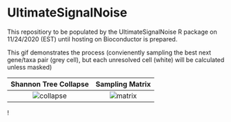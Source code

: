 # UltimateSignalNoise
This repositiory to be populated by the UltimateSignalNoise R package on 11/24/2020 (EST) until hosting on Bioconductor is prepared. 






This gif demonstrates the process (convienently sampling the best next gene/taxa pair (grey cell), but each unresolved cell (white) will be calculated unless masked)

Shannon Tree Collapse             |  Sampling Matrix
:-------------------------:|:-------------------------:
![collapse](https://github.com/jnickfisk/UltimateSignalNoise/blob/main/doc_images/collapse2.gif)  |  ![matrix](https://github.com/jnickfisk/UltimateSignalNoise/blob/main/doc_images/collapse1.gif)
!

